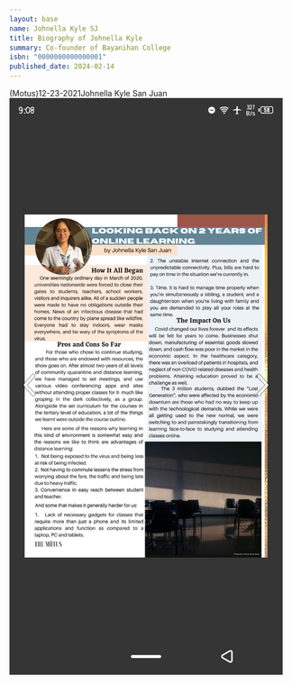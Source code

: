 ```yaml
---
layout: base
name: Johnella Kyle SJ
title: Biography of Johnella Kyle
summary: Co-founder of Bayanihan College
isbn: "0000000000000001"
published_date: 2024-02-14
---
```


<div class="mt-3">
<span class="text-white bg-yellow-600 p-4">(Motus)</span><span 
class="text-yellow-400 bg-gray-700 p-4">12-23-2021</span><span 
class="text-white bg-[mediumvioletred] p-4">Johnella Kyle San Juan</span>
</div>

<img alt="Kayee Motus" src="/assets/images/kayee/kayee-motus.png"/>